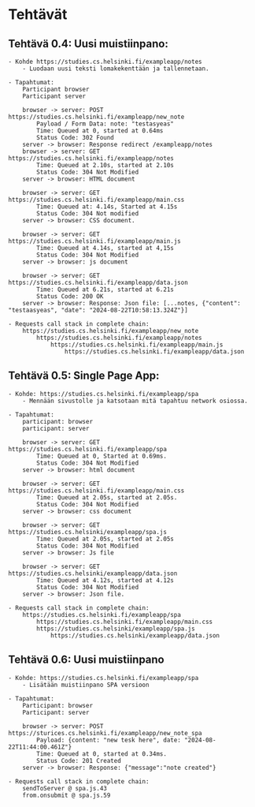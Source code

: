 # Tehtävät

## Tehtävä 0.4: Uusi muistiinpano:

    - Kohde https://studies.cs.helsinki.fi/exampleapp/notes
        - Luodaan uusi teksti lomakekenttään ja tallennetaan.

    - Tapahtumat:
        Participant browser
        Participant server

        browser -> server: POST https://studies.cs.helsinki.fi/exampleapp/new_note
            Payload / Form Data: note: "testasyeas"
            Time: Queued at 0, started at 0.64ms
            Status Code: 302 Found
        server -> browser: Response redirect /exampleapp/notes
        browser -> server: GET https://studies.cs.helsinki.fi/exampleapp/notes
            Time: Queued at 2.10s, started at 2.10s
            Status Code: 304 Not Modified
        server -> browser: HTML document

        browser -> server: GET https://studies.cs.helsinki.fi/exampleapp/main.css
            Time: Queued at: 4.14s, Started at 4.15s
            Status Code: 304 Not modified
        server -> browser: CSS document.

        browser -> server: GET https://studies.cs.helsinki.fi/exampleapp/main.js
            Time: Queued at 4.14s, started at 4,15s
            Status Code: 304 Not Modified
        server -> browser: js document

        browser -> server: GET https://studies.cs.helsinki.fi/exampleapp/data.json
            Time: Queued at 6.21s, started at 6.21s
            Status Code: 200 OK
        server -> browser: Response: Json file: [...notes, {"content": "testaasyeas", "date": "2024-08-22T10:58:13.324Z"}]

    - Requests call stack in complete chain:
        https://studies.cs.helsinki.fi/exampleapp/new_note
            https://studies.cs.helsinki.fi/exampleapp/notes
                https://studies.cs.helsinki.fi/exampleapp/main.js
                    https://studies.cs.helsinki.fi/exampleapp/data.json

## Tehtävä 0.5: Single Page App:

    - Kohde: https://studies.cs.helsinki.fi/exampleapp/spa
        - Mennään sivustolle ja katsotaan mitä tapahtuu network osiossa.

    - Tapahtumat:
        participant: browser
        participant: server

        browser -> server: GET https://studies.cs.helsinki.fi/exampleapp/spa
            Time: Queued at 0, Started at 0.69ms.
            Status Code: 304 Not Modified
        server -> browser: html document

        browser -> server: GET https://studies.cs.helsinki.fi/exampleapp/main.css
            Time: Queued at 2.05s, started at 2.05s.
            Status Code: 304 Not Modified
        server -> browser: css document

        browser -> server: GET https://studies.cs.helsinki/exampleapp/spa.js
            Time: Queued at 2.05s, started at 2.05s
            Status Code: 304 Not Modified
        server -> browser: Js file

        browser -> server: GET https://studies.cs.helsinki/exampleapp/data.json
            Time: Queued at 4.12s, started at 4.12s
            Status Code: 304 Not Modified
        server -> browser: Json file.

    - Requests call stack in complete chain:
        https://studies.cs.helsinki.fi/exampleapp/spa
            https://studies.cs.helsinki.fi/exampleapp/main.css
            https://studies.cs.helsinki/exampleapp/spa.js
                https://studies.cs.helsinki/exampleapp/data.json

## Tehtävä 0.6: Uusi muistiinpano

    - Kohde: https://studies.cs.helsinki.fi/exampleapp/spa
        - Lisätään muistiinpano SPA versioon

    - Tapahtumat:
        Participant: browser
        Participant: server

        browser -> server: POST https://sturices.cs.helsinki.fi/exampleapp/new_note_spa
            Payload: {content: "new tesk here", date: "2024-08-22T11:44:00.461Z"}
            Time: Queued at 0, started at 0.34ms.
            Status Code: 201 Created
        server -> browser: Response: {"message":"note created"}

    - Requests call stack in complete chain:
        sendToServer @ spa.js.43
        from.onsubmit @ spa.js.59
